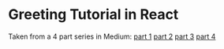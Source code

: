 Greeting Tutorial in React
==========================

Taken from a 4 part series in Medium:
[part 1](https://medium.com/@diamondgfx/learning-react-with-create-react-app-part-1-a12e1833fdc#.b39hhjkac)
[part 2](https://medium.com/@diamondgfx/learning-react-with-create-react-app-part-2-3ad99f38b48d#.qfhrirp52)
[part 3](https://medium.com/@diamondgfx/learning-react-with-create-react-app-part-3-322447d14192#.7jl4vw28s)
[part 4](https://medium.com/@diamondgfx/learning-react-with-create-react-app-part-4-9f843c8c1ccc#.oytaq0wdz)
